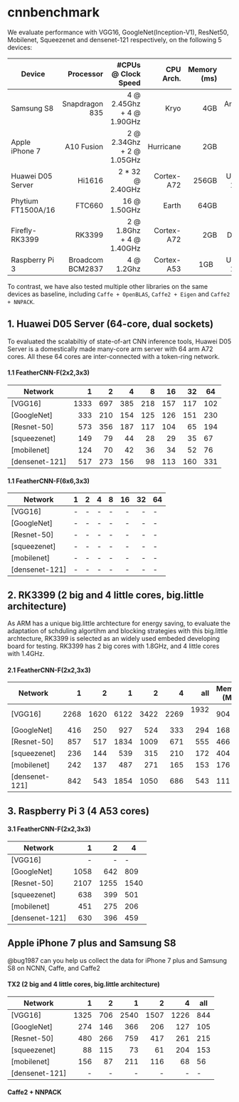 # cnnbenchmark

We evaluate performance with VGG16, GoogleNet(Inception-V1), ResNet50, Mobilenet, Squeezenet and densenet-121 respectively, on the following 5 devices: 

|Device|Processor|\#CPUs @ Clock Speed|CPU Arch.|Memory (ms)| OS | SOC Power|
|---|---:|---:|---:|---:|---:|---|
|Samsung S8   | Snapdragon 835   | 4 @ 2.45Ghz + 4 @ 1.90GHz | Kryo       |  4GB   | Android 7.0  | ~5W   |  
|Apple iPhone 7 | A10 Fusion       | 2 @ 2.34Ghz + 2 @ 1.05GHz | Hurricane  |  2GB   | iOS 11.1     | ~5W   |
|Huawei D05 Server  |  Hi1616          | 2 * 32 @ 2.40GHz | Cortex-A72 |  256GB | Ubuntu 16.04 | >100W |
|Phytium FT1500A/16  | FTC660           | 16 @ 1.50GHz | Earth      |  64GB  | Kylin 5.0    | 35W   |
|Firefly-RK3399      | RK3399           | 2 @ 1.8Ghz + 4 @ 1.40GHz  | Cortex-A72 |  2GB   | Debian       | 6.05W |
|Raspberry Pi 3      | Broadcom BCM2837  | 4 @ 1.2Ghz               | Cortex-A53 |  1GB   | Ubuntu 16.04 | ~5W   |

To contrast, we have also tested multiple other libraries on the same devices as baseline, including `Caffe + OpenBLAS`, `Caffe2 + Eigen` and `Caffe2 + NNPACK`.

## 1. Huawei D05 Server (64-core, dual sockets)
To evaluated the scalabiltiy of state-of-art CNN inference tools, Huawei D05 Server is a domestically made many-core arm server with 64 arm A72 cores. All these 64 cores are inter-connected with a token-ring network.

#### 1.1 FeatherCNN-F(2x2,3x3)
|Network| 1 | 2  |4  |8 | 16 | 32 | 64 | 
|---|---:|---:|---:|---:|---:|---:|---|
|[VGG16]        | 1333 | 697  | 385      | 218 |157   | 117  |  102  |
|[GoogleNet]    | 333	| 210 | 154	 |125  |126   |151   | 230   |
|[Resnet-50]    | 573  | 356  | 187      | 117 | 104  | 65   | 194   |
|[squeezenet]   | 149  |79    |	44       |28	|29   |35    | 67    |
|[mobilenet]    | 124  | 70   | 42	 | 36  | 34   |	52   |	76   |
|[densenet-121] | 517  |273   | 156      |98   | 113  | 160  | 331   |

#### 1.1 FeatherCNN-F(6x6,3x3)
|Network| 1 | 2  |4  |8 | 16 | 32 | 64 | 
|---|---:|---:|---:|---:|---:|---:|---|
|[VGG16]        | - | -  | -      | - |-   | -  |  -  |
|[GoogleNet]    | - | -  | -      | - |-   | -  |  -  |
|[Resnet-50]    | - | -  | -      | - |-   | -  |  -  |
|[squeezenet]   | - | -  | -      | - |-   | -  |  -  |
|[mobilenet]    | - | -  | -      | - |-   | -  |  -  |
|[densenet-121] | - | -  | -      | - |-   | -  |  -  |

## 2. RK3399 (2 big and 4 little cores, big.little architecture)

As ARM has a unique big.little archtecture for energy saving, to evaluate the adaptation of schduling algortihm and blocking strategies with this big.little archtecture, RK3399 is selected as an widely used embeded developing board for testing. RK3399 has 2 big cores with 1.8GHz, and 4 little cores with 1.4GHz. 

#### 2.1 FeatherCNN-F(2x2,3x3)

|Network| 1 | 2  |1  | 2 | 4 | all  | Memory (MB) |
|---|---:|---:|---:|---:|---:|---:|---|
|[VGG16]        | 2268 | 1620 | 6122|3422 | 2269  |  1932   |   904  |
|[GoogleNet]    | 416  | 250  | 927 |524  |  333  |  294    |   168  |
|[Resnet-50]    | 857  | 517  | 1834| 1009|671    | 555     |   466  | 
|[squeezenet]   | 236  | 144  |539  | 315 |  210  |  172    |   404  |
|[mobilenet]    | 242 |  137  | 487  | 271   | 165   |  153  |   176  |
|[densenet-121] | 842  | 543  | 1854 | 1050 |  686 |  543    |   111  |


## 3. Raspberry Pi 3 (4 A53 cores)
#### 3.1 FeatherCNN-F(2x2,3x3)

|Network| 1 | 2  | 4 | 
|---|---:|---:|---|
|[VGG16]        | -    | -    |  -       |
|[GoogleNet]    | 1058 | 642  | 809      |
|[Resnet-50]    | 2107 | 1255 | 1540     |
|[squeezenet]   | 638  | 399  | 501      |
|[mobilenet]    | 451  |  275 | 206	 | 
|[densenet-121] | 630   | 396 | 459      |


## Apple iPhone 7 plus and Samsung S8
   @bug1987 can you help us collect the data for iPhone 7 plus and Samsung S8 on NCNN, Caffe, and Caffe2




#### TX2 (2 big and 4 little cores, big.little architecture)

|Network| 1 | 2  |1  | 2 | 4 | all  |
|---|---:|---:|---:|---:|---:|---|
|[VGG16]        | 1325 | 706  | 2540     |1507 | 1226  |  844  |
|[GoogleNet]    | 274  | 146 | 366       |206  |  127  |  105  |
|[Resnet-50]    | 480  | 266  | 759     | 417  |261    | 215   | 
|[squeezenet]   | 88   | 115  |73       | 61   | 204   |  153  |
|[mobilenet]    | 156 |  87   | 211      | 116 | 68    |  56   |
|[densenet-121] | -    | -    | -         | - |   -    |  -   |


#### Caffe2 + NNPACK 
